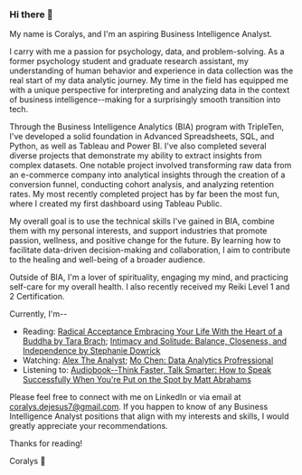 ### Hi there 👋

My name is Coralys, and I'm an aspiring Business Intelligence Analyst. 

I carry with me a passion for psychology, data, and problem-solving. As a former psychology student and graduate research assistant, my understanding of human behavior and experience in data collection was the real start of my data analytic journey. My time in the field has equipped me with a unique perspective for interpreting and analyzing data in the context of business intelligence--making for a surprisingly smooth transition into tech. 

Through the Business Intelligence Analytics (BIA) program with TripleTen, I've developed a solid foundation in Advanced Spreadsheets, SQL, and Python, as well as Tableau and Power BI. I've also completed several diverse projects that demonstrate my ability to extract insights from complex datasets. One notable project involved transforming raw data from an e-commerce company into analytical insights through the creation of a conversion funnel, conducting cohort analysis, and analyzing retention rates. My most recently completed project has by far been the most fun, where I created my first dashboard using Tableau Public. 

My overall goal is to use the technical skills I've gained in BIA, combine them with my personal interests, and support industries that promote passion, wellness, and positive change for the future. By learning how to facilitate data-driven decision-making and collaboration, I aim to contribute to the healing and well-being of a broader audience. 

Outside of BIA, I'm a lover of spirituality, engaging my mind, and practicing self-care for my overall health. I also recently received my Reiki Level 1 and 2 Certification. 

Currently, I'm--
- Reading: [Radical Acceptance Embracing Your Life With the Heart of a Buddha by Tara Brach](https://www.tarabrach.com/books/radical-acceptance/); [Intimacy and Solitude: Balance, Closeness, and Independence by Stephanie Dowrick](https://www.amazon.com/Intimacy-Solitude-Balance-Closeness-Independence/dp/0393313611)
- Watching: [Alex The Analyst](https://www.youtube.com/@AlexTheAnalyst); [Mo Chen: Data Analytics Profressional](https://www.youtube.com/@mo-chen)
- Listening to: [Audiobook--Think Faster, Talk Smarter: How to Speak Successfully When You're Put on the Spot by Matt Abrahams](https://open.spotify.com/show/4XNUzmGAPtxyrXtXhrVOd3?si=439b19186e124ff9)

Please feel free to connect with me on LinkedIn or via email at [coralys.dejesus7@gmail.com](coralys.dejesus7@gmail.com). If you happen to know of any Business Intelligence Analyst positions that align with my interests and skills, I would greatly appreciate your recommendations.

Thanks for reading!

Coralys 💚
